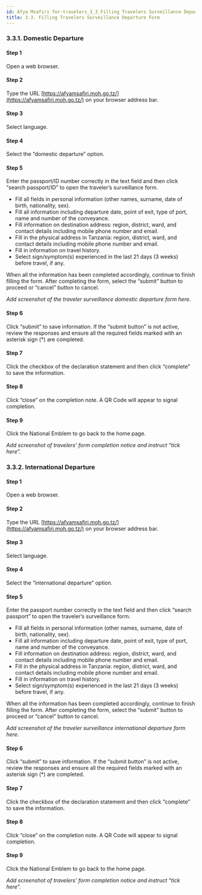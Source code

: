 ```yaml
---
id: Afya Msafiri for-travelers_3_3_Filling Travelers Surveillance Departure Form
title: 3.3. Filling Travelers Surveillance Departure Form
---
```

### 3.3.1. Domestic Departure

#### Step 1
Open a web browser.

#### Step 2
Type the URL [https://afyamsafiri.moh.go.tz/](https://afyamsafiri.moh.go.tz/) on your browser address bar.

#### Step 3
Select language.

#### Step 4
Select the “domestic departure” option.

#### Step 5
Enter the passport/ID number correctly in the text field and then click “search passport/ID” to open the traveler’s surveillance form.

- Fill all fields in personal information (other names, surname, date of birth, nationality, sex).
- Fill all information including departure date, point of exit, type of port, name and number of the conveyance.
- Fill information on destination address: region, district, ward, and contact details including mobile phone number and email.
- Fill in the physical address in Tanzania: region, district, ward, and contact details including mobile phone number and email.
- Fill in information on travel history.
- Select sign/symptom(s) experienced in the last 21 days (3 weeks) before travel, if any.

When all the information has been completed accordingly, continue to finish filling the form. After completing the form, select the “submit” button to proceed or “cancel” button to cancel.

_Add screenshot of the traveler surveillance domestic departure form here._

#### Step 6
Click “submit” to save information. If the “submit button” is not active, review the responses and ensure all the required fields marked with an asterisk sign (*) are completed.

#### Step 7
Click the checkbox of the declaration statement and then click “complete” to save the information.

#### Step 8
Click “close” on the completion note. A QR Code will appear to signal completion.

#### Step 9
Click the National Emblem to go back to the home page.

_Add screenshot of travelers’ form completion notice and instruct “tick here”._

### 3.3.2. International Departure

#### Step 1
Open a web browser.

#### Step 2
Type the URL [https://afyamsafiri.moh.go.tz/](https://afyamsafiri.moh.go.tz/) on your browser address bar.

#### Step 3
Select language.

#### Step 4
Select the “international departure” option.

#### Step 5
Enter the passport number correctly in the text field and then click “search passport” to open the traveler’s surveillance form.

- Fill all fields in personal information (other names, surname, date of birth, nationality, sex).
- Fill all information including departure date, point of exit, type of port, name and number of the conveyance.
- Fill information on destination address: region, district, ward, and contact details including mobile phone number and email.
- Fill in the physical address in Tanzania: region, district, ward, and contact details including mobile phone number and email.
- Fill in information on travel history.
- Select sign/symptom(s) experienced in the last 21 days (3 weeks) before travel, if any.

When all the information has been completed accordingly, continue to finish filling the form. After completing the form, select the “submit” button to proceed or “cancel” button to cancel.

_Add screenshot of the traveler surveillance international departure form here._

#### Step 6
Click “submit” to save information. If the “submit button” is not active, review the responses and ensure all the required fields marked with an asterisk sign (*) are completed.

#### Step 7
Click the checkbox of the declaration statement and then click “complete” to save the information.

#### Step 8
Click “close” on the completion note. A QR Code will appear to signal completion.

#### Step 9
Click the National Emblem to go back to the home page.

_Add screenshot of travelers’ form completion notice and instruct “tick here”._
